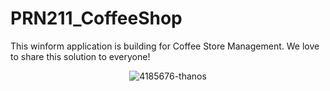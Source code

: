 # PRN211_CoffeeShop
This winform application is building for Coffee Store Management.
We love to share this solution to everyone!
<p align="center">
  <img src="https://i.ibb.co/pb1Md7S/4185676-thanos.jpg" alt="4185676-thanos" border="0">
</p>

